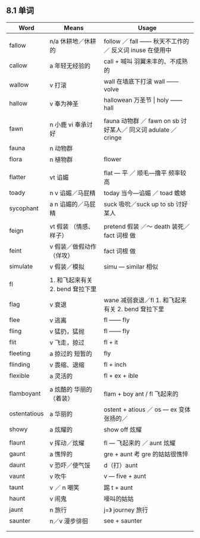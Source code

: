## 8.1 单词

| Word         | Means                  | Usage                                    |
| ------------ | ---------------------- | ---------------------------------------- |
|              |                        |                                          |
| fallow       | n/a 休耕地／休耕的            | follow ／ fall —— 秋天不工作的  ／ 反义词 inuse 在使用中 |
| callow       | a 年轻无经验的               | call + 喊叫 羽翼未丰的、不成熟的                     |
| wallow       | v 打滚                   | wall 在墙底下打滚 wall —— volve                |
| hallow       | v 奉为神圣                 | hallowean 万圣节 \| holy —— hall            |
|              |                        |                                          |
| fawn         | n 小鹿 vi 奉承讨好           | fauna 动物群 ／ fawn on sb 讨好某人／ 同义词 adulate ／ cringe |
| fauna        | n 动物群                  |                                          |
| flora        | n 植物群                  | flower                                   |
|              |                        |                                          |
| flatter      | vt 谄媚                  | flat — 平 ／ 顺毛—撸平 频率较高                    |
| toady        | n v 谄媚／马屁精             | today 当今—谄媚 ／ toad 蟾蜍                    |
| sycophant    | a n 谄媚的／马屁精            | suck 吸吮／suck up to sb 讨好某人               |
|              |                        |                                          |
| feign        | vt 假装 （情感、样子）          | pretend 假装 ／～ death 装死／fact 词根 做         |
| feint        | v 假装／做假动作（佯攻）          | fact 词根 做                                |
| simulate     | v 假装／模拟                | simu — similar 相似                        |
|              |                        |                                          |
| fl           | 1. 和飞起来有关 2. bend 耷拉下里 |                                          |
| flag         | v 衰退                   | wane 减弱衰退／fl 1. 和飞起来有关 2. bend 耷拉下里      |
| flee         | v 逃离                   | fl —— fly                                |
| fling        | v 猛扔，猛抛                | fl —— fly                                |
| flit         | v 飞走，掠过                | fl + it                                  |
| fleeting     | a 掠过的 短暂的              | fly                                      |
| flinding     | v 畏缩、退缩                | fl + inch                                |
| flexible     | a 灵活的                  | fl + ex + ible                           |
|              |                        |                                          |
| flamboyant   | a 炫酷的 华丽的（着装）          | flam + boy ant / fl 飞起来的                 |
| ostentatious | a 华丽的                  | ostent + atious ／ os — ex 变体 张扬的／        |
| showy        | a 炫耀的                  | show off 炫耀                              |
|              |                        |                                          |
| flaunt       | v 挥动／炫耀                | fl — 飞起来的 ／ aunt 炫耀                      |
| gaunt        | a 憔悴的                  | gre + aunt 考 gre 的姑姑很憔悴                  |
| daunt        | v 恐吓／使气馁               | d（打）aunt                                 |
| vaunt        | v 吹牛                   | v — five + aunt                          |
| taunt        | v ／ n 嘲笑               | 踢 t + aunt                               |
| haunt        | v 闹鬼                   | 嚎叫的姑姑                                    |
| jaunt        | n 旅行                   | j=》 journey 旅行                           |
| saunter      | n／v 漫步徘徊               | see + saunter                            |
|              |                        |                                          |
|              |                        |                                          |

